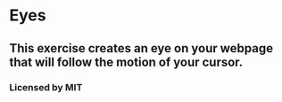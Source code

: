 # Eyes
## This exercise creates an eye on your webpage that will follow the motion of your cursor.
### Licensed by MIT
